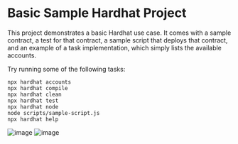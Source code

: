 # Basic Sample Hardhat Project

This project demonstrates a basic Hardhat use case. It comes with a sample contract, a test for that contract, a sample script that deploys that contract, and an example of a task implementation, which simply lists the available accounts.

Try running some of the following tasks:

```shell
npx hardhat accounts
npx hardhat compile
npx hardhat clean
npx hardhat test
npx hardhat node
node scripts/sample-script.js
npx hardhat help
```
![image](https://user-images.githubusercontent.com/29679285/173247008-9817c5ce-12d3-4540-b6ed-af1db305d2fc.png)
![image](https://user-images.githubusercontent.com/29679285/173247057-da6aacda-1549-450e-841b-5d7afef48750.png)
